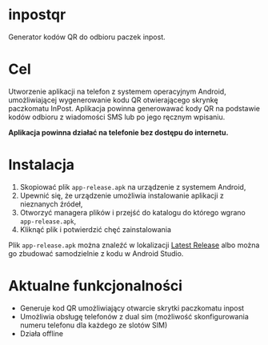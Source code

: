 # inpostqr
Generator kodów QR do odbioru paczek inpost.

# Cel
Utworzenie aplikacji na telefon z systemem operacyjnym Android, umożliwiającej wygenerowanie kodu QR otwierającego skrynkę paczkomatu InPost.
Aplikacja powinna generowawać kody QR na podstawie kodów odbioru z wiadomości SMS lub po jego ręcznym wpisaniu.

**Aplikacja powinna działać na telefonie bez dostępu do internetu.**

# Instalacja
1. Skopiować plik ```app-release.apk``` na urządzenie z systemem Android,
1. Upewnić się, że urządzenie umożliwia instalowanie aplikacji z nieznanych źródeł,
1. Otworzyć managera plików i przejść do katalogu do którego wgrano ```app-release.apk```,
1. Kliknąć plik i potwierdzić chęć zainstalowania

Plik ```app-release.apk``` można znaleźć w lokalizacji [Latest Release](https://github.com/rutkowskit/inpostqr/releases/latest) albo można go zbudować samodzielnie z kodu w Android Studio.

# Aktualne funkcjonalności
* Generuje kod QR umożliwiający otwarcie skrytki paczkomatu inpost
* Umożliwia obsługę telefonów z dual sim (możliwość skonfigurowania numeru telefonu dla każdego ze slotów SIM)
* Działa offline
